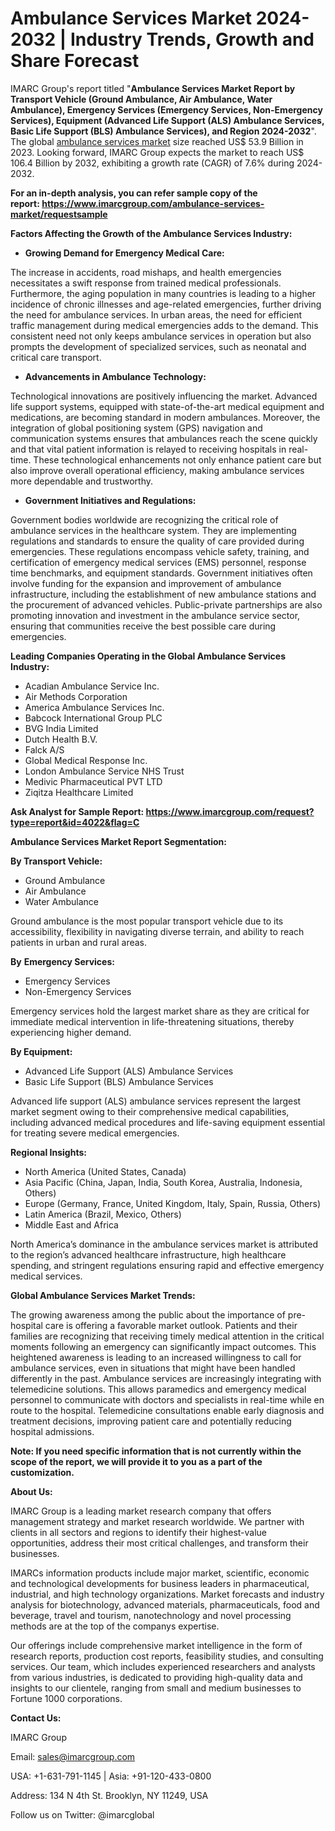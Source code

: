 ﻿# **Ambulance Services Market 2024-2032 | Industry Trends, Growth and Share Forecast**
IMARC Group's report titled "**Ambulance Services Market Report by Transport Vehicle (Ground Ambulance, Air Ambulance, Water Ambulance), Emergency Services (Emergency Services, Non-Emergency Services), Equipment (Advanced Life Support (ALS) Ambulance Services, Basic Life Support (BLS) Ambulance Services), and Region ​2024-2032​**". The global [ambulance services market](https://www.imarcgroup.com/ambulance-services-market) size reached US$ 53.9 Billion in 2023. Looking forward, IMARC Group expects the market to reach US$ 106.4 Billion by 2032, exhibiting a growth rate (CAGR) of 7.6% during 2024-2032.

**For an in-depth analysis, you can refer sample copy of the report: <https://www.imarcgroup.com/ambulance-services-market/requestsample>**

**Factors Affecting the Growth of the Ambulance Services Industry:**

- **Growing Demand for Emergency Medical Care:**

The increase in accidents, road mishaps, and health emergencies necessitates a swift response from trained medical professionals. Furthermore, the aging population in many countries is leading to a higher incidence of chronic illnesses and age-related emergencies, further driving the need for ambulance services. In urban areas, the need for efficient traffic management during medical emergencies adds to the demand. This consistent need not only keeps ambulance services in operation but also prompts the development of specialized services, such as neonatal and critical care transport.

- **Advancements in Ambulance Technology:**

Technological innovations are positively influencing the market. Advanced life support systems, equipped with state-of-the-art medical equipment and medications, are becoming standard in modern ambulances. Moreover, the integration of global positioning system (GPS) navigation and communication systems ensures that ambulances reach the scene quickly and that vital patient information is relayed to receiving hospitals in real-time. These technological enhancements not only enhance patient care but also improve overall operational efficiency, making ambulance services more dependable and trustworthy.

- **Government Initiatives and Regulations:**

Government bodies worldwide are recognizing the critical role of ambulance services in the healthcare system. They are implementing regulations and standards to ensure the quality of care provided during emergencies. These regulations encompass vehicle safety, training, and certification of emergency medical services (EMS) personnel, response time benchmarks, and equipment standards. Government initiatives often involve funding for the expansion and improvement of ambulance infrastructure, including the establishment of new ambulance stations and the procurement of advanced vehicles. Public-private partnerships are also promoting innovation and investment in the ambulance service sector, ensuring that communities receive the best possible care during emergencies.

**Leading Companies Operating in the Global Ambulance Services Industry:**

- Acadian Ambulance Service Inc.
- Air Methods Corporation
- America Ambulance Services Inc.
- Babcock International Group PLC
- BVG India Limited
- Dutch Health B.V.
- Falck A/S
- Global Medical Response Inc.
- London Ambulance Service NHS Trust
- Medivic Pharmaceutical PVT LTD
- Ziqitza Healthcare Limited

**Ask Analyst for Sample Report: <https://www.imarcgroup.com/request?type=report&id=4022&flag=C>**

**Ambulance Services Market Report Segmentation:**

**By Transport Vehicle:**

- Ground Ambulance
- Air Ambulance
- Water Ambulance

Ground ambulance is the most popular transport vehicle due to its accessibility, flexibility in navigating diverse terrain, and ability to reach patients in urban and rural areas.

**By** **Emergency Services:**

- Emergency Services
- Non-Emergency Services

Emergency services hold the largest market share as they are critical for immediate medical intervention in life-threatening situations, thereby experiencing higher demand.

**By Equipment:**

- Advanced Life Support (ALS) Ambulance Services
- Basic Life Support (BLS) Ambulance Services

Advanced life support (ALS) ambulance services represent the largest market segment owing to their comprehensive medical capabilities, including advanced medical procedures and life-saving equipment essential for treating severe medical emergencies.

**Regional Insights:**

- North America (United States, Canada)
- Asia Pacific (China, Japan, India, South Korea, Australia, Indonesia, Others)
- Europe (Germany, France, United Kingdom, Italy, Spain, Russia, Others)
- Latin America (Brazil, Mexico, Others)
- Middle East and Africa

North America’s dominance in the ambulance services market is attributed to the region’s advanced healthcare infrastructure, high healthcare spending, and stringent regulations ensuring rapid and effective emergency medical services.

**Global Ambulance Services Market Trends:**

The growing awareness among the public about the importance of pre-hospital care is offering a favorable market outlook. Patients and their families are recognizing that receiving timely medical attention in the critical moments following an emergency can significantly impact outcomes. This heightened awareness is leading to an increased willingness to call for ambulance services, even in situations that might have been handled differently in the past. Ambulance services are increasingly integrating with telemedicine solutions. This allows paramedics and emergency medical personnel to communicate with doctors and specialists in real-time while en route to the hospital. Telemedicine consultations enable early diagnosis and treatment decisions, improving patient care and potentially reducing hospital admissions.

**Note: If you need specific information that is not currently within the scope of the report, we will provide it to you as a part of the customization.**

**About Us:**

IMARC Group is a leading market research company that offers management strategy and market research worldwide. We partner with clients in all sectors and regions to identify their highest-value opportunities, address their most critical challenges, and transform their businesses.

IMARCs information products include major market, scientific, economic and technological developments for business leaders in pharmaceutical, industrial, and high technology organizations. Market forecasts and industry analysis for biotechnology, advanced materials, pharmaceuticals, food and beverage, travel and tourism, nanotechnology and novel processing methods are at the top of the companys expertise.

Our offerings include comprehensive market intelligence in the form of research reports, production cost reports, feasibility studies, and consulting services. Our team, which includes experienced researchers and analysts from various industries, is dedicated to providing high-quality data and insights to our clientele, ranging from small and medium businesses to Fortune 1000 corporations.

**Contact Us:**

IMARC Group

Email: sales@imarcgroup.com

USA: +1-631-791-1145 | Asia: +91-120-433-0800

Address: 134 N 4th St. Brooklyn, NY 11249, USA

Follow us on Twitter: @imarcglobal
